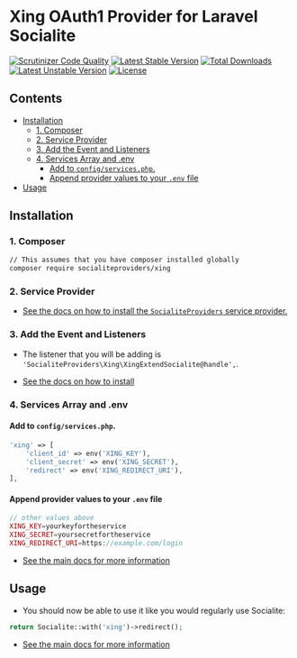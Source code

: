 # Xing OAuth1 Provider for Laravel Socialite

[![Scrutinizer Code Quality](https://img.shields.io/scrutinizer/g/SocialiteProviders/Xing.svg?style=flat-square)](https://scrutinizer-ci.com/g/SocialiteProviders/Xing/?branch=master)
[![Latest Stable Version](https://img.shields.io/packagist/v/socialiteproviders/xing.svg?style=flat-square)](https://packagist.org/packages/socialiteproviders/xing)
[![Total Downloads](https://img.shields.io/packagist/dt/socialiteproviders/xing.svg?style=flat-square)](https://packagist.org/packages/socialiteproviders/xing)
[![Latest Unstable Version](https://img.shields.io/packagist/vpre/socialiteproviders/xing.svg?style=flat-square)](https://packagist.org/packages/socialiteproviders/xing)
[![License](https://img.shields.io/packagist/l/socialiteproviders/xing.svg?style=flat-square)](https://packagist.org/packages/socialiteproviders/xing)

<!-- START doctoc generated TOC please keep comment here to allow auto update -->
<!-- DON'T EDIT THIS SECTION, INSTEAD RE-RUN doctoc TO UPDATE -->
## Contents

- [Installation](#installation)
  - [1. Composer](#1-composer)
  - [2. Service Provider](#2-service-provider)
  - [3. Add the Event and Listeners](#3-add-the-event-and-listeners)
  - [4. Services Array and .env](#4-services-array-and-env)
    - [Add to `config/services.php`.](#add-to-configservicesphp)
    - [Append provider values to your `.env` file](#append-provider-values-to-your-env-file)
- [Usage](#usage)

<!-- END doctoc generated TOC please keep comment here to allow auto update -->


## Installation

### 1. Composer

```bash
// This assumes that you have composer installed globally
composer require socialiteproviders/xing
```

### 2. Service Provider

* [See the docs on how to install the `SocialiteProviders` service provider.](https://github.com/SocialiteProviders/Manager#2-service-provider)


### 3. Add the Event and Listeners

* The listener that you will be adding is `'SocialiteProviders\Xing\XingExtendSocialite@handle',`.

* [See the docs on how to install](https://github.com/SocialiteProviders/Manager#3-add-the-event-and-listeners)

### 4. Services Array and .env

#### Add to `config/services.php`.

```php
'xing' => [
    'client_id' => env('XING_KEY'),
    'client_secret' => env('XING_SECRET'),
    'redirect' => env('XING_REDIRECT_URI'),
],
```

#### Append provider values to your `.env` file

```php
// other values above
XING_KEY=yourkeyfortheservice
XING_SECRET=yoursecretfortheservice
XING_REDIRECT_URI=https://example.com/login
```

* [See the main docs for more information](https://github.com/SocialiteProviders/Manager#4-services-array-and-env)


## Usage

* You should now be able to use it like you would regularly use Socialite:

```php
return Socialite::with('xing')->redirect();
```

* [See the main docs for more information](https://github.com/SocialiteProviders/Manager#usage)
